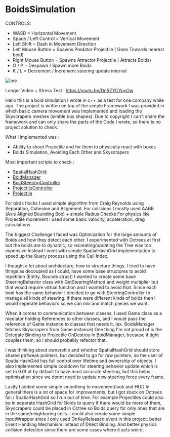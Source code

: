 # BoidsSimulation

CONTROLS:

- WASD = Horizontal Movement 
- Space / Left Control = Vertical Movement
- Left Shift = Dash in Movement Direction
- Left Mouse Button = Spawns Predator Projectile ( Goes Towards nearest boid)
- Right Mouse Button = Spawns Attractor Projectile ( Attracts Boids)
- O / P = Despawn / Spawn more Boids
- K / L = Decrement / Increment steering update interval

![me](https://github.com/VeryHotShark/BoidsSimulation/blob/main/BoidsGif.gif)

Longer Video + Stress Test : https://youtu.be/DnRZYCYpyOw

Hello this is a boid simulation I wrote in c++ as a test for one company while ago. 
The project is written on top of the simple Framework I was provided in which basic camera movement was Implemented and loading the Skyscrapers meshes (simble box shapes).
Due to copyright I can't share the framework and can only share the parts of the Code I wrote, so there is no project solution to check.

What I implemented was :
- Ability to shoot Projectile and for them to physically react with boxes 
- Boids Simulation, Avoiding Each Other and Skyscrapers

Most important scripts to check :
- [SpatialHashGrid](https://github.com/VeryHotShark/BoidsSimulation/blob/main/Sources/SpatialHashGrid.h)
- [BoidManager](https://github.com/VeryHotShark/BoidsSimulation/blob/main/Sources/BoidManager.cpp)
- [BoidSteeringController](https://github.com/VeryHotShark/BoidsSimulation/blob/main/Sources/BoidSteeringController.cpp)
- [ProjectileController](https://github.com/VeryHotShark/BoidsSimulation/blob/main/Sources/ProjectileController.cpp)
- [Projectile](https://github.com/VeryHotShark/BoidsSimulation/blob/main/Sources/Projectile.cpp)

For birds flocks I used simple algorithm from Craig Reynolds using Separation, Cohesion and Alignment.
For collisions I mostly used AABB (Axis Aligned Bounding Box) + simple Radius Checks
For physics like Projectile movement I used some basic valocity, acceleration, drag calculations.

The biggest Challenge I faced was Optimization for the large amounts of Boids and how they detect each other.
I experimented with Octrees at first but the boids are to dynamic, so recreating/updating the Tree was too expensive
Instead I went with simple SpatialHashGrid implementation to speed up the Query process using the Cell Index.

I thought a lot about architecture, how to structure things. I tried to have things as decoupled as I could, have some base structures to avoid repetition (Entity, Bounds struct)
I wanted to create some base SteeringBehavior class with GetSteeringMethod and weight multiplier but that would require virtual function and I wanted to avoid that. 
Since each boid has the same behavior I decided to go with SteeringController to manage all kinds of steering. If there were different kinds of boids then I would seperate behaviors so we can mix and match pieces we want.

When it comes to communication between classes, I used Game class as a mediator holding References to other classes, and I would pass the reference of Game instance to classes that needs it. (ex. BoidsManager fetches Skyscrapers from Game instance)
One thing I'm not proud of is the Delegate Binding to Projectile OnDestroy in BoidManager, because it tight couples them, so I should probably refactor that.

I was thinking about ownership and whether SpatialHashGrid should store shared ptr/weak pointers, but decided to go for raw pointers, so the user of SpatialHashGrid has full control over lifetime and ownership of objects.
I also Implemented simple cooldown for steering behavior update which is set to 0.0f at by default to have most accurate steering, but this helps optimisation since we donnt need to update new steering force every frame.

Lastly I added some simple smoothing to movement/look and HUD
In general there is a lot of space for improvements, but I got stuck on Octrees fail / SpatialHashGrid so I run out of time. 
For example Projectiles could also be in seperate HashGrid for Boids to query if there would be more of them, Skyscrapers could be placed in Octree so Boids query for only ones that are in the same/neighboring cells.
I could also create some simple InputWrapper since I only used OnKeyReleased event in this project. better Event Handling Mechanism instead of Direct Binding. And better physics collision detection since there are some cases where it acts weird.
